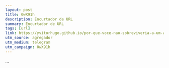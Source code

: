 ```yaml
---
layout: post
title: 0wX91h
description: Encurtador de URL
summary: Encurtador de URL
tags: [url]
link: https://yvitorhugo.github.io/por-que-voce-nao-sobreviveria-a-um-apocalipse-zumbi
utm_source: agregador
utm_medium: telegram
utm_campaign: 0wX91h
---
```


...